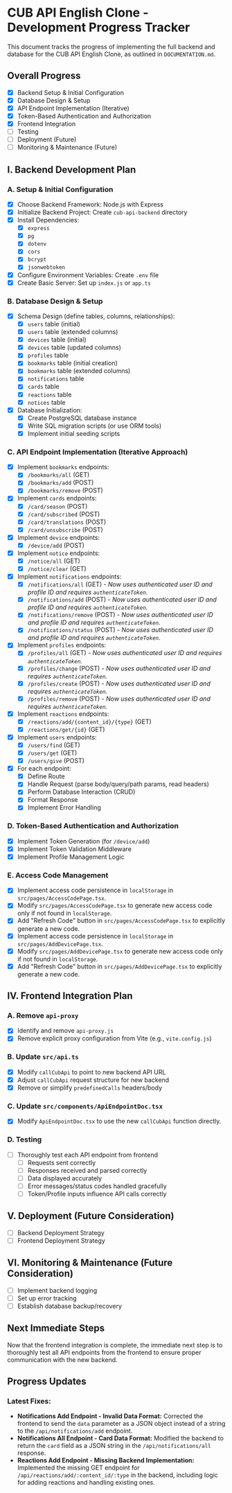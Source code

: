 # CUB API English Clone - Development Progress Tracker

This document tracks the progress of implementing the full backend and database for the CUB API English Clone, as outlined in `DOCUMENTATION.md`.

## Overall Progress

- [x] Backend Setup & Initial Configuration
- [x] Database Design & Setup
- [x] API Endpoint Implementation (Iterative)
- [x] Token-Based Authentication and Authorization
- [x] Frontend Integration
- [ ] Testing
- [ ] Deployment (Future)
- [ ] Monitoring & Maintenance (Future)

## I. Backend Development Plan

### A. Setup & Initial Configuration

- [x] Choose Backend Framework: Node.js with Express
- [x] Initialize Backend Project: Create `cub-api-backend` directory
- [x] Install Dependencies:
    - [x] `express`
    - [x] `pg`
    - [x] `dotenv`
    - [x] `cors`
    - [x] `bcrypt`
    - [x] `jsonwebtoken`
- [x] Configure Environment Variables: Create `.env` file
- [x] Create Basic Server: Set up `index.js` or `app.ts`

### B. Database Design & Setup

- [x] Schema Design (define tables, columns, relationships):
    - [x] `users` table (initial)
    - [x] `users` table (extended columns)
    - [x] `devices` table (initial)
    - [x] `devices` table (updated columns)
    - [x] `profiles` table
    - [x] `bookmarks` table (initial creation)
    - [x] `bookmarks` table (extended columns)
    - [x] `notifications` table
    - [x] `cards` table
    - [x] `reactions` table
    - [x] `notices` table
- [x] Database Initialization:
    - [x] Create PostgreSQL database instance
    - [x] Write SQL migration scripts (or use ORM tools)
    - [x] Implement initial seeding scripts

### C. API Endpoint Implementation (Iterative Approach)

- [x] Implement `bookmarks` endpoints:
    - [x] `/bookmarks/all` (GET)
    - [x] `/bookmarks/add` (POST)
    - [x] `/bookmarks/remove` (POST)
- [x] Implement `cards` endpoints:
    - [x] `/card/season` (POST)
    - [x] `/card/subscribed` (POST)
    - [x] `/card/translations` (POST)
    - [x] `/card/unsubscribe` (POST)
- [x] Implement `device` endpoints:
    - [x] `/device/add` (POST)
- [x] Implement `notice` endpoints:
    - [x] `/notice/all` (GET)
    - [x] `/notice/clear` (GET)
- [x] Implement `notifications` endpoints:
    - [x] `/notifications/all` (GET) - *Now uses authenticated user ID and profile ID and requires `authenticateToken`.*
    - [x] `/notifications/add` (POST) - *Now uses authenticated user ID and profile ID and requires `authenticateToken`.*
    - [x] `/notifications/remove` (POST) - *Now uses authenticated user ID and profile ID and requires `authenticateToken`.*
    - [x] `/notifications/status` (POST) - *Now uses authenticated user ID and profile ID and requires `authenticateToken`.*
- [x] Implement `profiles` endpoints:
    - [x] `/profiles/all` (GET) - *Now uses authenticated user ID and requires `authenticateToken`.*
    - [x] `/profiles/change` (POST) - *Now uses authenticated user ID and requires `authenticateToken`.*
    - [x] `/profiles/create` (POST) - *Now uses authenticated user ID and requires `authenticateToken`.*
    - [x] `/profiles/remove` (POST) - *Now uses authenticated user ID and requires `authenticateToken`.*
- [x] Implement `reactions` endpoints:
    - [x] `/reactions/add/{content_id}/{type}` (GET)
    - [x] `/reactions/get/{id}` (GET)
- [x] Implement `users` endpoints:
    - [x] `/users/find` (GET)
    - [x] `/users/get` (GET)
    - [x] `/users/give` (POST)
- [x] For each endpoint:
    - [x] Define Route
    - [x] Handle Request (parse body/query/path params, read headers)
    - [x] Perform Database Interaction (CRUD)
    - [x] Format Response
    - [x] Implement Error Handling

### D. Token-Based Authentication and Authorization

- [x] Implement Token Generation (for `/device/add`)
- [x] Implement Token Validation Middleware
- [x] Implement Profile Management Logic

### E. Access Code Management

- [x] Implement access code persistence in `localStorage` in `src/pages/AccessCodePage.tsx`.
- [x] Modify `src/pages/AccessCodePage.tsx` to generate new access code only if not found in `localStorage`.
- [x] Add "Refresh Code" button in `src/pages/AccessCodePage.tsx` to explicitly generate a new code.
- [x] Implement access code persistence in `localStorage` in `src/pages/AddDevicePage.tsx`.
- [x] Modify `src/pages/AddDevicePage.tsx` to generate new access code only if not found in `localStorage`.
- [x] Add "Refresh Code" button in `src/pages/AddDevicePage.tsx` to explicitly generate a new code.

## IV. Frontend Integration Plan

### A. Remove `api-proxy`

- [x] Identify and remove `api-proxy.js`
- [x] Remove explicit proxy configuration from Vite (e.g., `vite.config.js`)

### B. Update `src/api.ts`

- [x] Modify `callCubApi` to point to new backend API URL
- [x] Adjust `callCubApi` request structure for new backend
- [x] Remove or simplify `predefinedCalls` headers/body

### C. Update `src/components/ApiEndpointDoc.tsx`
- [x] Modify `ApiEndpointDoc.tsx` to use the new `callCubApi` function directly.

### D. Testing

- [ ] Thoroughly test each API endpoint from frontend
    - [ ] Requests sent correctly
    - [ ] Responses received and parsed correctly
    - [ ] Data displayed accurately
    - [ ] Error messages/status codes handled gracefully
    - [ ] Token/Profile inputs influence API calls correctly

## V. Deployment (Future Consideration)

- [ ] Backend Deployment Strategy
- [ ] Frontend Deployment Strategy

## VI. Monitoring & Maintenance (Future Consideration)

- [ ] Implement backend logging
- [ ] Set up error tracking
- [ ] Establish database backup/recovery

## Next Immediate Steps

Now that the frontend integration is complete, the immediate next step is to thoroughly test all API endpoints from the frontend to ensure proper communication with the new backend.

## Progress Updates

### Latest Fixes:
*   **Notifications Add Endpoint - Invalid Data Format:** Corrected the frontend to send the `data` parameter as a JSON object instead of a string to the `/api/notifications/add` endpoint.
*   **Notifications All Endpoint - Card Data Format:** Modified the backend to return the `card` field as a JSON string in the `/api/notifications/all` response.
*   **Reactions Add Endpoint - Missing Backend Implementation:** Implemented the missing GET endpoint for `/api/reactions/add/:content_id/:type` in the backend, including logic for adding reactions and handling existing ones.